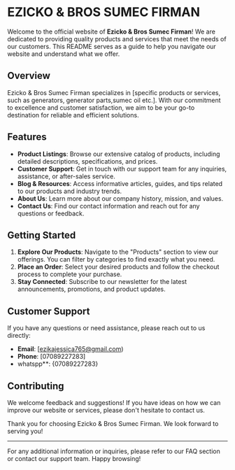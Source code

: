 # EZICKO & BROS SUMEC FIRMAN

Welcome to the official website of **Ezicko & Bros Sumec Firman**! We are dedicated to providing quality products and services that meet the needs of our customers. This README serves as a guide to help you navigate our website and understand what we offer.

## Overview

Ezicko & Bros Sumec Firman specializes in [specific products or services, such as generators, generator parts,sumec oil etc.]. With our commitment to excellence and customer satisfaction, we aim to be your go-to destination for reliable and efficient solutions.

## Features

- **Product Listings**: Browse our extensive catalog of products, including detailed descriptions, specifications, and prices.
- **Customer Support**: Get in touch with our support team for any inquiries, assistance, or after-sales service.
- **Blog & Resources**: Access informative articles, guides, and tips related to our products and industry trends.
- **About Us**: Learn more about our company history, mission, and values.
- **Contact Us**: Find our contact information and reach out for any questions or feedback.

## Getting Started

1. **Explore Our Products**: Navigate to the "Products" section to view our offerings. You can filter by categories to find exactly what you need.
2. **Place an Order**: Select your desired products and follow the checkout process to complete your purchase.
3. **Stay Connected**: Subscribe to our newsletter for the latest announcements, promotions, and product updates.

## Customer Support

If you have any questions or need assistance, please  reach out to us directly:

- **Email**: [ezikajessica765@gmail.com)
- **Phone**: [07089227283]
- whatspp**: {07089227283}

  
## Contributing

We welcome feedback and suggestions! If you have ideas on how we can improve our website or services, please don't hesitate to contact us.


Thank you for choosing Ezicko & Bros Sumec Firman. We look forward to serving you!

---

For any additional information or inquiries, please refer to our FAQ section or contact our support team. Happy browsing!
